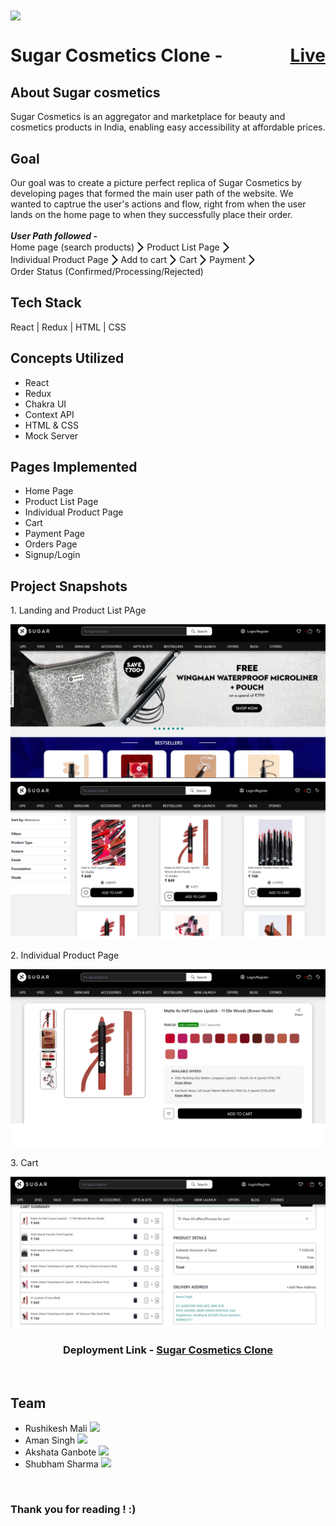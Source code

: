 

<img align="center" width = "300px" src="https://cdn.sanity.io/images/gxmub2ol/production/98a9ebae1456c75c727d5fab8c934dae908a144c-1493x380.png" /> 

<h1 style="display : flex ; justify-content : space-between ; align-items : center " >Sugar Cosmetics Clone - <a href="https://sugar-cosmetics-clone-masai-1.netlify.app/" >Live</a> </h1> 

<h2> About Sugar cosmetics </h2>
Sugar Cosmetics is an aggregator and marketplace for beauty and cosmetics products in India, enabling easy accessibility at affordable prices. 


<h2>Goal</h2>
Our goal was to create a picture perfect replica of Sugar Cosmetics by developing pages that formed the main user path of the website. 
We wanted to captrue the user's actions and flow, right from when the user lands on the home page to when they successfully place their order. 
<br>
<br>
<i> <b> User Path followed - </b> </i>
<br>

<div style="display : flex ; align-items : center ; flex-wrap: wrap;">
<span> Home page (search products) </span>
<img style="width:20px ; background-color:white; color : white;" src="./forward_arrow.png" />
 <span> Product List Page </span>
<img style="width:20px ; background-color:white" src="./forward_arrow.png" />
 <span> Individual Product Page </span>
 <img style="width:20px ; background-color:white" src="./forward_arrow.png" />
<span> Add to cart </span>
<img style="width:20px ; background-color:white" src="./forward_arrow.png" />
<span> Cart </span>
<img style="width:20px ; background-color:white" src="./forward_arrow.png" />
<span> Payment </span>
 <img style="width:20px ; background-color:white" src="./forward_arrow.png" />
<span> Order Status (Confirmed/Processing/Rejected) </span>
</div>


<h2>Tech Stack</h2>
React | Redux | HTML | CSS 

<h2> Concepts Utilized</h2>
<ul>
    <li>React</li>
    <li>Redux</li>
    <li>Chakra UI</li>
    <li>Context API</li>
    <li>HTML & CSS</li>
    <li>Mock Server</li>
</ul>

<h2>Pages Implemented</h2>
<ul>
    <li>Home Page</li>
    <li>Product List Page</li>
    <li>Individual Product Page</li>
    <li>Cart</li>
    <li>Payment Page</li>
    <li>Orders Page</li>
    <li>Signup/Login</li>
</ul>

<h2> Project Snapshots </h2>
<p> 1. Landing and Product List PAge </p>
<img src="./readme_pic_1.png" />
<p> 2. Individual Product Page</p>
<img src="./readme_pic_2.png" />
<p> 3. Cart</p>
<img src="screenshot4.png" />

<br>
<h3 align="center"> Deployment Link - <a href="https://sugar-cosmetics-clone-masai-1.netlify.app/"> Sugar Cosmetics Clone </a> </h3>
<br>

<h2> Team </h2>
<ul>
<li>Rushikesh Mali <a href="https://github.com/rushikesh226" > <img style="width : 20px ; background-color : white ;" src="https://github.com/FortAwesome/Font-Awesome/blob/6.x/svgs/brands/github.svg" /> </a> </li>
<li>Aman Singh <a href="https://github.com/amanShouts/" > <img style="width:20px ; background-color:white ;" src="https://github.com/FortAwesome/Font-Awesome/blob/6.x/svgs/brands/github.svg" /> </a> </li>
<li>Akshata Ganbote <a href="https://github.com/AkshataGanbote" > <img style="width:20px ; background-color:white ;" src="https://github.com/FortAwesome/Font-Awesome/blob/6.x/svgs/brands/github.svg" /> </a> </li>
<li>Shubham Sharma <a href="" > <img style="width:20px ; background-color:white ;" src="https://github.com/FortAwesome/Font-Awesome/blob/6.x/svgs/brands/github.svg" /> </a> </li>
</ul>
<br> 
<h3> Thank you for reading ! :) </h3>







